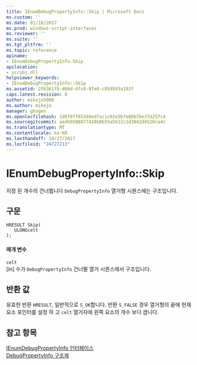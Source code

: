```yaml
---
title: IEnumDebugPropertyInfo::Skip | Microsoft Docs
ms.custom: ''
ms.date: 01/18/2017
ms.prod: windows-script-interfaces
ms.reviewer: ''
ms.suite: ''
ms.tgt_pltfrm: ''
ms.topic: reference
apiname:
- IEnumDebugPropertyInfo.Skip
apilocation:
- scrobj.dll
helpviewer_keywords:
- IEnumDebugPropertyInfo::Skip
ms.assetid: 2f6361fb-d66d-4fc0-8fe0-c859593a183f
caps.latest.revision: 8
author: mikejo5000
ms.author: mikejo
manager: ghogen
ms.openlocfilehash: 1d0f8ff65340edfac1c02e5b7e80b7be3fd257c4
ms.sourcegitcommit: aadb9588877418b8b55a5612c1d3842d4520ca4c
ms.translationtype: MT
ms.contentlocale: ko-KR
ms.lasthandoff: 10/27/2017
ms.locfileid: "24727213"
---
```

# <a name="ienumdebugpropertyinfoskip"></a>IEnumDebugPropertyInfo::Skip
지정 된 개수의 건너뜁니다 `DebugPropertyInfo` 열거형 시퀀스에는 구조입니다.  
  
## <a name="syntax"></a>구문  
  
```  
HRESULT Skip(  
   ULONGcelt  
);  
```  
  
#### <a name="parameters"></a>매개 변수  
 `celt`  
 [in] 수가 `DebugPropertyInfo` 건너뛸 열거 시퀀스에서 구조입니다.  
  
## <a name="return-value"></a>반환 값  
 유효한 반환 `HRESULT`, 일반적으로 `S_OK`합니다. 반환 `S_FALSE` 경우 열거형의 끝에 현재 요소 포인터를 설정 하 고 `celt` 열거자에 왼쪽 요소의 개수 보다 큽니다.  
  
## <a name="see-also"></a>참고 항목  
 [IEnumDebugPropertyInfo 인터페이스](../../winscript/reference/ienumdebugpropertyinfo-interface.md)   
 [DebugPropertyInfo 구조체](../../winscript/reference/debugpropertyinfo-structure.md)